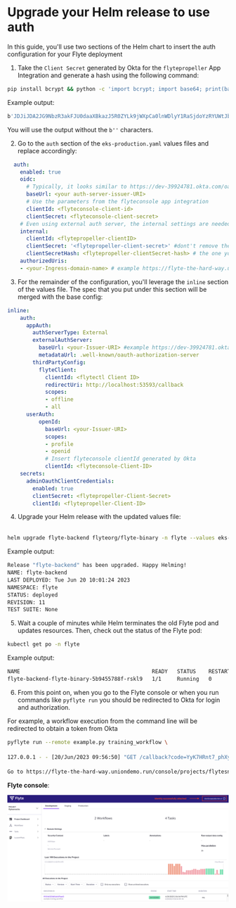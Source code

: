 # Upgrade your Helm release to use auth

In this guide, you'll use two sections of the Helm chart to insert the auth configuration for your Flyte deployment

1. Take the `Client Secret` generated by Okta for the `flytepropeller` App Integration and generate a hash using the following command:

```bash
pip install bcrypt && python -c 'import bcrypt; import base64; print(base64.b64encode(bcrypt.hashpw("<flytepropeller-client-secret>".encode("utf-8"), bcrypt.gensalt(6))))'
```

Example output:
```bash
b'JDJiJDA2JG9NbzR3akFJU0daaXBkazJ5R0ZYLk9jWXpCa0lnWDlyY1RaSjdoYzRYUWtJbFFhZTdwbVdD'
```
You will use the output without the `b''` characters.

2. Go to the `auth` section of the `eks-production.yaml` values files and replace accordingly:

```yaml
  auth:
    enabled: true  
    oidc:
      # Typically, it looks similar to https://dev-39924781.okta.com/oauth2/aus9xyo1dg41VrOU65d7
      baseUrl: <your auth-server-issuer-URI> 
      # Use the parameters from the flyteconsole app integration
      clientId: <flyteconsole-client-id>
      clientSecret: <flyteconsole-client-secret>
    # Even using external auth server, the internal settings are needed for flyteadmin <> flytepropeller communication 
    internal:
      clientId: <flytepropeller-clientID>
      clientSecret: '<flytepropeller-client-secret>' #dont't remove the quotes
      clientSecretHash: <flytepropeller-clientSecret-hash> # the one you generated in step 1
    authorizedUris:
    - <your-Ingress-domain-name> # example https://flyte-the-hard-way.uniondemo.run
```

3. For the remainder of the configuration, you'll leverage the `inline` section of the values file. The spec that you put under this section will be merged with the base config:

```yaml
inline:
    auth:
      appAuth:
        authServerType: External
        externalAuthServer:
          baseUrl: <your-Issuer-URI> #example https://dev-39924781.okta.com/oauth2/aus9xyo1dg41VrOU65d7
          metadataUrl: .well-known/oauth-authorization-server
        thirdPartyConfig:
          flyteClient:
            clientId: <flytectl Client ID>
            redirectUri: http://localhost:53593/callback
            scopes:
            - offline
            - all
      userAuth:
          openId:
            baseUrl: <your-Issuer-URI> 
            scopes:
            - profile
            - openid
            # Insert flyteconsole clientId generated by Okta
            clientId: <flyteconsole-Client-ID> 
    secrets: 
      adminOauthClientCredentials:
        enabled: true
        clientSecret: <flytepropeller-Client-Secret>
        clientId: <flytepropeller-Client-ID>

```

4. Upgrade your Helm release with the updated values file:

```bash

helm upgrade flyte-backend flyteorg/flyte-binary -n flyte --values eks-production.yaml
```
Example output:

```bash
Release "flyte-backend" has been upgraded. Happy Helming!
NAME: flyte-backend
LAST DEPLOYED: Tue Jun 20 10:01:24 2023
NAMESPACE: flyte
STATUS: deployed
REVISION: 11
TEST SUITE: None
```

5. Wait a couple of minutes while Helm terminates the old Flyte pod and updates resources. Then, check out the status of the Flyte pod:

```bash
kubectl get po -n flyte
```
Example output:

```bash
NAME                                          READY   STATUS    RESTARTS   AGE
flyte-backend-flyte-binary-5b9455788f-rskl9   1/1     Running   0          4d20h
```
6. From this point on, when you go to the Flyte console or when you run commands like `pyflyte run` you should be redirected to Okta for login and authorization.

For example, a workflow execution from the command line will be redirected to obtain a token from Okta

```bash
pyflyte run --remote example.py training_workflow \                                          --hyperparameters '{"C": 0.1}'

127.0.0.1 - - [20/Jun/2023 09:56:50] "GET /callback?code=YyK7HRnt7_phXybUf7m2p5Z7pwd4Bt1yCqzEx0YcW9c&state=orsqRSjiRkr7wGHIdVq7Gc1xfHvYQUsstL4YwBI7R525gtLN5RQ0xA HTTP/1.1" 200 -

Go to https://flyte-the-hard-way.uniondemo.run/console/projects/flytesnacks/domains/development/executions/f91546323601d447bab3 to see execution in the console.
``` 

**Flyte console**:

![](./images/flyte-auth-console.png)